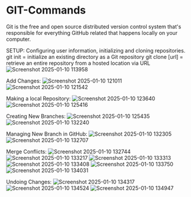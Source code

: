# GIT-Commands

Git is the free and open source distributed version control system that's responsible for everything GitHub related that happens locally on your computer.

SETUP:
Configuring user information, initializing and cloning repositories.
git init = initialize an existing directory as a Git repository
git clone [url] = retrieve an entire repository from a hosted location via URL
![Screenshot 2025-01-10 113958](https://github.com/user-attachments/assets/d98ad5d9-d038-42c9-9e04-2e41e643984e)

Add Changes:
![Screenshot 2025-01-10 121011](https://github.com/user-attachments/assets/0674a622-b351-4934-8bc6-026ebe46d6ec)
![Screenshot 2025-01-10 121542](https://github.com/user-attachments/assets/23b832b7-d683-4d86-99dd-db1e03650962)

Making a local Repository:
![Screenshot 2025-01-10 123640](https://github.com/user-attachments/assets/35713d27-e01f-407d-b63c-f72c63bfbbf4)
![Screenshot 2025-01-10 125416](https://github.com/user-attachments/assets/8f86fd16-93fc-4935-993b-0a4e2c5ade18)

Creating New Branches:
![Screenshot 2025-01-10 125435](https://github.com/user-attachments/assets/df4cec05-56ed-4a28-a9d1-358804e4328e)
![Screenshot 2025-01-10 132240](https://github.com/user-attachments/assets/d67c578c-58d7-408b-bf60-c9a5073de439)

Managing New Branch in GitHub:
![Screenshot 2025-01-10 132305](https://github.com/user-attachments/assets/68f72f01-06d2-4a06-8e2f-c3f7479d0ac8)
![Screenshot 2025-01-10 132707](https://github.com/user-attachments/assets/779d6b60-08be-441f-a77e-7483d67d6383)

Merge Conflicts:
![Screenshot 2025-01-10 132744](https://github.com/user-attachments/assets/afc0932c-5bc5-4d4d-8f75-eb1e1b8e5b40)
![Screenshot 2025-01-10 133217](https://github.com/user-attachments/assets/6973e4b8-1890-4961-bd67-b6f8a2e1c5fe)
![Screenshot 2025-01-10 133313](https://github.com/user-attachments/assets/32f09a30-0a25-42e7-b4f2-b8ca0f6583a3)
![Screenshot 2025-01-10 133408](https://github.com/user-attachments/assets/a8e00fea-910c-43ff-bae0-5d86a8a0a8ae)
![Screenshot 2025-01-10 133750](https://github.com/user-attachments/assets/edde5aa0-87e5-4626-ab43-9081ac54fc80)
![Screenshot 2025-01-10 134031](https://github.com/user-attachments/assets/b250ad54-39fd-41b3-b1a3-415d55a0ff56)

Undoing Changes:
![Screenshot 2025-01-10 134317](https://github.com/user-attachments/assets/f9685cb4-30ae-4891-a00e-0cf0c8639ba5)
![Screenshot 2025-01-10 134524](https://github.com/user-attachments/assets/2eb2c554-309b-49ef-ab35-1f6ddbbd611a)
![Screenshot 2025-01-10 134947](https://github.com/user-attachments/assets/6c98ec8c-c366-4d93-a993-d233854b28b8)
